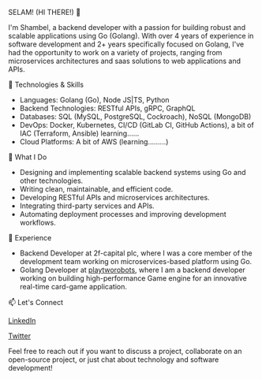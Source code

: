 SELAM! (HI THERE!) 👋

I'm Shambel, a backend developer with a passion for building robust and scalable applications using Go (Golang). With over 4 years of experience in software development and 2+ years specifically focused on Golang, I've had the opportunity to work on a variety of projects, ranging from microservices architectures and saas solutions to web applications and APIs.

🔧 Technologies & Skills

- Languages: Golang (Go), Node JS|TS, Python
- Backend Technologies: RESTful APIs, gRPC, GraphQL
- Databases: SQL (MySQL, PostgreSQL, Cockroach), NoSQL (MongoDB)
- DevOps: Docker, Kubernetes, CI/CD (GitLab CI, GitHub Actions), a bit of IAC (Terraform, Ansible) learning......
- Cloud Platforms: A bit of AWS (learning.........)
  
🚀 What I Do

- Designing and implementing scalable backend systems using Go and other technologies.
- Writing clean, maintainable, and efficient code.
- Developing RESTful APIs and microservices architectures.
- Integrating third-party services and APIs.
- Automating deployment processes and improving development workflows.
  
💼 Experience

- Backend Developer at 2f-capital plc, where I was a core member of the development team working on microservices-based platform using Go.
- Golang Developer at [playtworobots](https://www.tworobots.com/), where I am a backend developer working on building high-performance Game engine for an innovative real-time card-game application.
  
📫 Let's Connect

[LinkedIn](www.linkedin.com/in/shambelamare)

[Twitter](@shambelamare21)

Feel free to reach out if you want to discuss a project, collaborate on an open-source project, or just chat about technology and software development!
